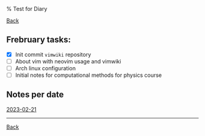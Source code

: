 % Test for Diary

[Back](../index.md)

## Frebruary tasks:

- [X] Init commit `vimwiki` repository
- [ ] About vim with neovim usage and vimwiki
- [ ] Arch linux configuration
- [ ] Initial notes for computational methods for physics course

## Notes per date
[2023-02-21](2023-02-21.md)

---
[Back](../index.md)


